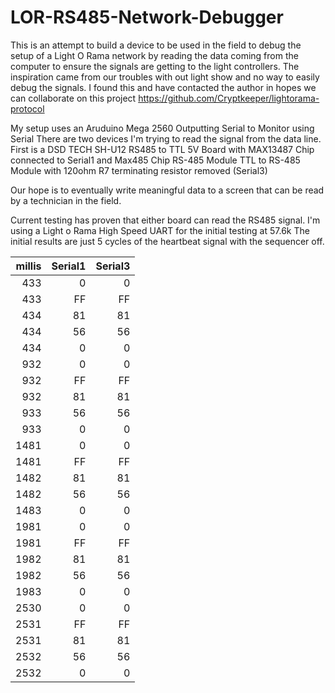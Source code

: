 ﻿# LOR-RS485-Network-Debugger
This is an attempt to build a device to be used in the field to debug the setup of a Light O Rama network by reading the data coming from the computer to ensure the signals are getting to the light controllers. The inspiration came from our troubles with out light show and no way to easily debug the signals. I found this and have contacted the author in hopes we can collaborate on this project https://github.com/Cryptkeeper/lightorama-protocol

My setup uses an Aruduino Mega 2560 Outputting Serial to Monitor using Serial
There are two devices I'm trying to read the signal from the data line. First is a DSD TECH SH-U12 RS485 to TTL 5V Board with MAX13487 Chip connected to Serial1 and 
Max485 Chip RS-485 Module TTL to RS-485 Module with 120ohm R7 terminating resistor removed (Serial3)

Our hope is to eventually write meaningful data to a screen that can be read by a technician in the field.

Current testing has proven that either board can read the RS485 signal. I'm using a Light o Rama High Speed UART for the initial testing at 57.6k The initial results are just 5 cycles of the heartbeat signal with the sequencer off. 

|millis| Serial1 | Serial3 |
|---:|---:|---:|
| 433|    0 |      0 |
| 433|    FF|      FF |
| 434|    81|      81 |
| 434|    56|      56 |
| 434|    0 |      0 |
| 932|    0 |      0 |
| 932|    FF|      FF |
| 932|    81|      81 |
| 933|    56|      56 |
| 933|    0 |      0 |
|1481|    0 |      0 |
|1481|    FF|      FF |
|1482|    81|      81 |
|1482|    56|      56 |
|1483|    0 |      0 |
|1981|    0 |      0 |
|1981|    FF|      FF |
|1982|    81|      81 |
|1982|    56|      56 |
|1983|    0 |      0 |
|2530|    0 |      0 |
|2531|    FF|      FF |
|2531|    81|      81 |
|2532|    56|      56 |
|2532|    0 |      0 |
